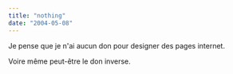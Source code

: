 ```yaml
---
title: "nothing"
date: "2004-05-08"
---
```


Je pense que je n'ai aucun don pour designer des pages internet.

Voire même peut-être le don inverse.
